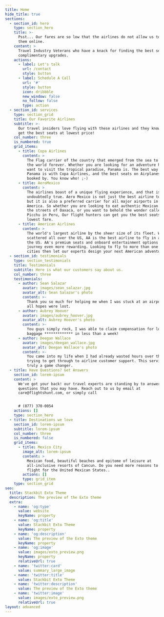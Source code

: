 ```yaml
---
title: Home
hide_title: true
sections:
  - section_id: hero
    type: section_hero
    title: >-
      Psst... Our fares are so low that the airlines do not allow us to offer
      them online.
    content: >
      Travel Industry Veterans who have a knack for finding the best seats and
      complimentary upgrades.
    actions:
      - label: Let's talk
        url: /contact
        style: button
      - label: Schedule A Call
        url: '#'
        style: button
        icon: dribbble
        new_window: false
        no_follow: false
        type: action
  - section_id: services
    type: section_grid
    title: Our Favorite Airlines
    subtitle: >-
      Our travel insiders love flying with these airlines and they know how to
      get the best seats at lowest price!
    col_number: three
    is_numbered: true
    grid_items:
      - title: Copa Airlines
        content: >
          The Flag carrier of the country that emerged from the sea to change
          the world forever. Whether you are looking for an adventure holiday or
          want to visit the tropical paradise, Panama is. The best way to fly to
          Panama is with Copa Airlines, and the best seats on Airplanes are
          booked by. You know who! ;-)
      - title: AeroMexico
        content: >
          The airlines boast of a unique flying experience, and that is
          undoubtedly true. Aero Mexico is not just the best airline to Mexico,
          but it is also a preferred carrier for all major airports in Latin
          America. So whether you are looking to eat authentic Mexican food on
          the streets of Oaxaca, or you want to behold the wonder called Machu
          Picchu in Peru, Our flight hunters can get you the best seats at the
          lowest fare.
      - title: American Airlines
        content: >
          The world's largest airline by the sheer size of its fleet. With hubs
          scattered all over the US, AA is the best airline to fly in and around
          the US. AA's premium seats and onboard entertainment options make that
          journey even more rewarding. Looking to fly to more than one American
          cities then let our experts design your next American adventure.
  - section_id: testimonials
    type: section_testimonials
    title: Testimonials
    subtitle: Here is what our customers say about us.
    col_number: three
    testimonials:
      - author: Sean Salazar
        avatar: images/sean_salazar.jpg
        avatar_alt: Sean Salazar's photo
        content: >-
          Thank you so much for helping me when I was stuck at an airport and
          all hopes were lost.
      - author: Aubrey Hoover
        avatar: images/aubrey_hoover.jpg
        avatar_alt: Aubrey Hoover's photo
        content: >-
          You guys simply rock, I was able to claim compensation for lost
          baggage ************* in less than a week!
      - author: Deegan Wallace
        avatar: images/deegan_wallace.jpg
        avatar_alt: Deegan Wallace's photo
        content: >-
          You came into my life when I had already wasted hours over the phone
          trying to get through to airline customer support. This service is
          truly a game changer.
  - title: Have Questions? Get Answers
    section_id: lorem-ipsum
    content: >
      We've got your back! our travel experts are standing by to answer any
      questions that you may have. Reach out to us by email at
      care@flightshunt.com, or simply call


      # (877) 370-0054
    actions: []
    type: section_hero
  - title: Destinations we love
    section_id: lorem-ipsum
    subtitle: lorem-ipsum
    col_number: three
    is_numbered: false
    grid_items:
      - title: Mexico City
        image_alt: lorem-ipsum
        content: >
          Mexican food, beautiful beaches and epitome of leisure at
          all-inclusive resorts of Cancun. Do you need more reasons to book a
          flight for the United Mexican States..
        actions: []
        type: grid_item
    type: section_grid
seo:
  title: Stackbit Exto Theme
  description: The preview of the Exto theme
  extra:
    - name: 'og:type'
      value: website
      keyName: property
    - name: 'og:title'
      value: Stackbit Exto Theme
      keyName: property
    - name: 'og:description'
      value: The preview of the Exto theme
      keyName: property
    - name: 'og:image'
      value: images/exto_preview.png
      keyName: property
      relativeUrl: true
    - name: 'twitter:card'
      value: summary_large_image
    - name: 'twitter:title'
      value: Stackbit Exto Theme
    - name: 'twitter:description'
      value: The preview of the Exto theme
    - name: 'twitter:image'
      value: images/exto_preview.png
      relativeUrl: true
layout: advanced
---
```

